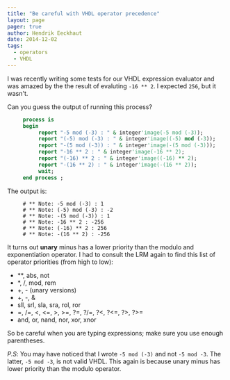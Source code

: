 ```yaml
---
title: "Be careful with VHDL operator precedence"
layout: page 
pager: true
author: Hendrik Eeckhaut
date: 2014-12-02
tags: 
  - operators
  - VHDL
---
```


I was recently writing some tests for our VHDL expression evaluator and was amazed by the the result of evaluting `-16 ** 2`. 
I expected `256`, but it wasn't.

Can you guess the output of running this process?
```vhdl
     process is
     begin
          report "-5 mod (-3) : " & integer'image(-5 mod (-3));
          report "(-5) mod (-3) : " & integer'image((-5) mod (-3));
          report "-(5 mod (-3)) : " & integer'image(-(5 mod (-3)));
          report "-16 ** 2 : " & integer'image(-16 ** 2);
          report "(-16) ** 2 : " & integer'image((-16) ** 2);
          report "-(16 ** 2) : " & integer'image(-(16 ** 2));
          wait;
     end process ;
```

The output is:
```
     # ** Note: -5 mod (-3) : 1
     # ** Note: (-5) mod (-3) : -2
     # ** Note: -(5 mod (-3)) : 1
     # ** Note: -16 ** 2 : -256
     # ** Note: (-16) ** 2 : 256
     # ** Note: -(16 ** 2) : -256
```

It turns out **unary** minus has a lower priority than the modulo and exponentiation operator. I had to consult the LRM again to find this list of operator priorities (from high to low):

<ul>
<li> **, abs, not
<li> *, /, mod, rem
<li> +, - (unary versions)
<li> +, -, &
<li> sll, srl, sla, sra, rol, ror
<li> =, /=, <, <=, >, >=, ?=, ?/=, ?<, ?<=, ?>, ?>=
<li> and, or, nand, nor, xor, xnor
</ul>

So be careful when you are typing expressions; make sure you use enough parentheses.

_P.S_: You may have noticed that I wrote `-5 mod (-3)` and not `-5 mod -3`. The latter, `-5 mod -3`, is not valid VHDL. This again is because unary minus has lower priority than the modulo operator.
